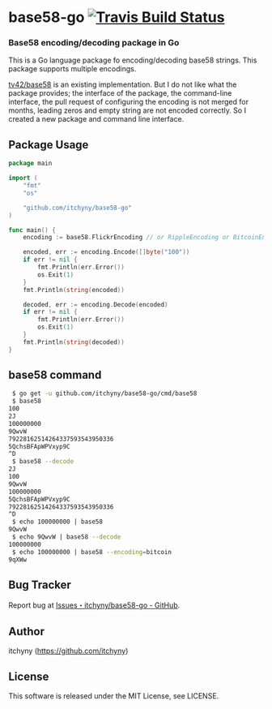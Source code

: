 # base58-go [![Travis Build Status](https://travis-ci.org/itchyny/base58-go.svg?branch=master)](https://travis-ci.org/itchyny/base58-go)
### Base58 encoding/decoding package in Go
This is a Go language package fo encoding/decoding base58 strings.
This package supports multiple encodings.

[tv42/base58](https://github.com/tv42/base58) is an existing implementation.
But I do not like what the package provides; the interface of the package,
the command-line interface, the pull request of configuring the encoding
is not merged for months, leading zeros and empty string are not encoded
correctly. So I created a new package and command line interface.

## Package Usage
```go
package main

import (
	"fmt"
	"os"

	"github.com/itchyny/base58-go"
)

func main() {
	encoding := base58.FlickrEncoding // or RippleEncoding or BitcoinEncoding

	encoded, err := encoding.Encode([]byte("100"))
	if err != nil {
		fmt.Println(err.Error())
		os.Exit(1)
	}
	fmt.Println(string(encoded))

	decoded, err := encoding.Decode(encoded)
	if err != nil {
		fmt.Println(err.Error())
		os.Exit(1)
	}
	fmt.Println(string(decoded))
}
```

## base58 command
```sh
 $ go get -u github.com/itchyny/base58-go/cmd/base58
 $ base58
100
2J
100000000
9QwvW
79228162514264337593543950336
5QchsBFApWPVxyp9C
^D
 $ base58 --decode
2J
100
9QwvW
100000000
5QchsBFApWPVxyp9C
79228162514264337593543950336
^D
 $ echo 100000000 | base58
9QwvW
 $ echo 9QwvW | base58 --decode
100000000
 $ echo 100000000 | base58 --encoding=bitcoin
9qXWw
```

## Bug Tracker
Report bug at [Issues・itchyny/base58-go - GitHub](https://github.com/itchyny/base58-go/issues).

## Author
itchyny (https://github.com/itchyny)

## License
This software is released under the MIT License, see LICENSE.
